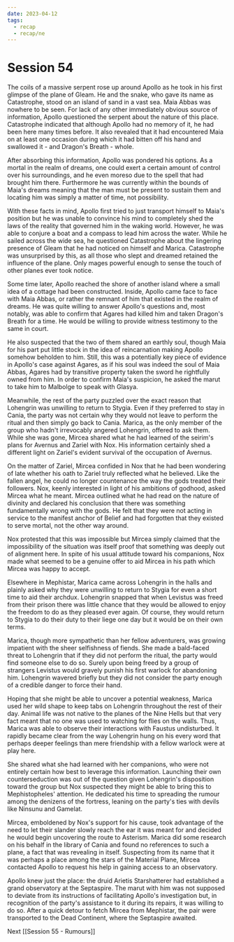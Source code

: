 ```yaml
---
date: 2023-04-12
tags:
  - recap
  - recap/ne
---
```

# Session 54

The coils of a massive serpent rose up around Apollo as he took in his first glimpse of the plane of Gleam. He and the snake, who gave its name as Catastrophe, stood on an island of sand in a vast sea. Maia Abbas was nowhere to be seen. For lack of any other immediately obvious source of information, Apollo questioned the serpent about the nature of this place. Catastrophe indicated that although Apollo had no memory of it, he had been here many times before. It also revealed that it had encountered Maia on at least one occasion during which it had bitten off his hand and swallowed it - and Dragon's Breath - whole.

After absorbing this information, Apollo was pondered his options. As a mortal in the realm of dreams, one could exert a certain amount of control over his surroundings, and he even moreso due to the spell that had brought him there. Furthermore he was currently within the bounds of Maia's dreams meaning that the man must be present to sustain them and locating him was simply a matter of time, not possibility.

With these facts in mind, Apollo first tried to just transport himself to Maia's position but he was unable to convince his mind to completely shed the laws of the reality that governed him in the waking world. However, he was able to conjure a boat and a compass to lead him across the water. While he sailed across the wide sea, he questioned Catastrophe about the lingering presence of Gleam that he had noticed on himself and Marica. Catastrophe was unsurprised by this, as all those who slept and dreamed retained the influence of the plane. Only mages powerful enough to sense the touch of other planes ever took notice.

Some time later, Apollo reached the shore of another island where a small idea of a cottage had been constructed. Inside, Apollo came face to face with Maia Abbas, or rather the remnant of him that existed in the realm of dreams. He was quite willing to answer Apollo's questions and, most notably, was able to confirm that Agares had killed him and taken Dragon's Breath for a time. He would be willing to provide witness testimony to the same in court.

He also suspected that the two of them shared an earthly soul, though Maia for his part put little stock in the idea of reincarnation making Apollo somehow beholden to him. Still, this was a potentially key piece of evidence in Apollo's case against Agares, as if his soul was indeed the soul of Maia Abbas, Agares had by transitive property taken the sword he rightfully owned from him. In order to confirm Maia's suspicion, he asked the marut to take him to Malbolge to speak with Glasya.

Meanwhile, the rest of the party puzzled over the exact reason that Lohengrin was unwilling to return to Stygia. Even if they preferred to stay in Cania, the party was not certain why they would not leave to perform the ritual and then simply go back to Cania. Marica, as the only member of the group who hadn't irrevocably angered Lohengrin, offered to ask them. While she was gone, Mircea shared what he had learned of the seirim's plans for Avernus and Zariel with Nox. His information certainly shed a different light on Zariel's evident survival of the occupation of Avernus.

On the matter of Zariel, Mircea confided in Nox that he had been wondering of late whether his oath to Zariel truly reflected what he believed. Like the fallen angel, he could no longer countenance the way the gods treated their followers. Nox, keenly interested in light of his ambitions of godhood, asked Mircea what he meant. Mircea outlined what he had read on the nature of divinity and declared his conclusion that there was something fundamentally wrong with the gods. He felt that they were not acting in service to the manifest anchor of Belief and had forgotten that they existed to serve mortal, not the other way around.

Nox protested that this was impossible but Mircea simply claimed that the impossibility of the situation was itself proof that something was deeply out of alignment here. In spite of his usual attitude toward his companions, Nox made what seemed to be a genuine offer to aid Mircea in his path which Mircea was happy to accept.

Elsewhere in Mephistar, Marica came across Lohengrin in the halls and plainly asked why they were unwilling to return to Stygia for even a short time to aid their archdux. Lohengrin snapped that when Levistus was freed from their prison there was little chance that they would be allowed to enjoy the freedom to do as they pleased ever again. Of course, they would return to Stygia to do their duty to their liege one day but it would be on their own terms.

Marica, though more sympathetic than her fellow adventurers, was growing impatient with the sheer selfishness of fiends. She made a bald-faced threat to Lohengrin that if they did not perform the ritual, the party would find someone else to do so. Surely upon being freed by a group of strangers Levistus would gravely punish his first warlock for abandoning him. Lohengrin wavered briefly but they did not consider the party enough of a credible danger to force their hand.

Hoping that she might be able to uncover a potential weakness, Marica used her wild shape to keep tabs on Lohengrin throughout the rest of their day. Animal life was not native to the planes of the Nine Hells but that very fact meant that no one was used to watching for flies on the walls. Thus, Marica was able to observe their interactions with Faustus undisturbed. It rapidly became clear from the way Lohengrin hung on his every word that perhaps deeper feelings than mere friendship with a fellow warlock were at play here.

She shared what she had learned with her companions, who were not entirely certain how best to leverage this information. Launching their own counterseduction was out of the question given Lohengrin's disposition toward the group but Nox suspected they might be able to bring this to Mephistopheles' attention. He dedicated his time to spreading the rumour among the denizens of the fortress, leaning on the party's ties with devils like Ninsunu and Gamelat.

Mircea, emboldened by Nox's support for his cause, took advantage of the need to let their slander slowly reach the ear it was meant for and decided he would begin uncovering the route to Asterism. Marica did some research on his behalf in the library of Cania and found no references to such a plane, a fact that was revealing in itself. Suspecting from its name that it was perhaps a place among the stars of the Material Plane, Mircea contacted Apollo to request his help in gaining access to an observatory.

Apollo knew just the place: the druid Arietis Starshatterer had established a grand observatory at the Septaspire. The marut with him was not supposed to deviate from its instructions of facilitating Apollo's investigation but, in recognition of the party's assistance to it during its repairs, it was willing to do so. After a quick detour to fetch Mircea from Mephistar, the pair were transported to the Dead Continent, where the Septaspire awaited.

Next
[[Session 55 - Rumours]]
